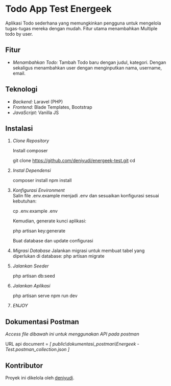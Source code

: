 # Todo App Test Energeek

Aplikasi Todo sederhana yang memungkinkan pengguna untuk mengelola tugas-tugas mereka dengan mudah. Fitur utama menambahkan Multiple todo by user.

## Fitur

-   _Menambahkan Todo:_ Tambah Todo baru dengan judul, kategori. Dengan sekaligus menambahkan user dengan menginputkan nama, username, email.

## Teknologi

-   _Backend:_ Laravel (PHP)
-   _Frontend:_ Blade Templates, Bootstrap
-   _JavaScript:_ Vanilla JS

## Instalasi

1. _Clone Repository_

    Install composer

    git clone https://github.com/deniyudi/energeek-test.git
    cd <the-app>

2. _Instal Dependensi_

    composer install
    npm install

3. _Konfigurasi Environment_  
   Salin file .env.example menjadi .env dan sesuaikan konfigurasi sesuai kebutuhan:

    cp .env.example .env

    Kemudian, generate kunci aplikasi:

    php artisan key:generate

    Buat database dan update configurasi

4. _Migrasi Database_
   Jalankan migrasi untuk membuat tabel yang diperlukan di database:
    php artisan migrate
5. _Jalankan Seeder_

    php artisan db:seed

6. _Jalankan Aplikasi_

    php artisan serve
    npm run dev

7. _ENJOY_

## Dokumentasi Postman

_Access file dibawah ini untuk menggunakan API pada postman_

URL api document = *[ public\dokumentasi_postman\Energeek - Test.postman_collection.json ]*

## Kontributor

Proyek ini dikelola oleh [deniyudi](https://github.com/deniyudi).
